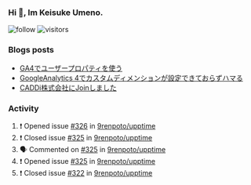 ### Hi 👋, Im Keisuke Umeno.

<!--
**9renpoto/9renpoto** is a ✨ _special_ ✨ repository because its `README.md` (this file) appears on your GitHub profile.

Here are some ideas to get you started:

- 🔭 I’m currently working on ...
- 🌱 I’m currently learning ...
- 👯 I’m looking to collaborate on ...
- 🤔 I’m looking for help with ...
- 💬 Ask me about ...
- 📫 How to reach me: ...
- 😄 Pronouns: ...
- ⚡ Fun fact: ...
-->

![follow](https://img.shields.io/github/followers/9renpoto?label=Follow&style=social)
![visitors](https://komarev.com/ghpvc/?username=9renpoto&label=Profile%20views&color=0e75b6&style=flat)

### Blogs posts

<!-- BLOG-POST-LIST:START -->
- [GA4でユーザープロパティを使う](https://9renpoto.dev/2021/02/21/google-analytics-4-user-properties/)
- [GoogleAnalytics 4でカスタムディメンションが設定できておらずハマる](https://9renpoto.dev/2021/02/13/google-analytics-4/)
- [CADDi株式会社にJoinしました](https://9renpoto.dev/2020/12/05/join/)
<!-- BLOG-POST-LIST:END -->

### Activity

<!--START_SECTION:activity-->
1. ❗️ Opened issue [#326](https://github.com/9renpoto/upptime/issues/326) in [9renpoto/upptime](https://github.com/9renpoto/upptime)
2. ❗️ Closed issue [#325](https://github.com/9renpoto/upptime/issues/325) in [9renpoto/upptime](https://github.com/9renpoto/upptime)
3. 🗣 Commented on [#325](https://github.com/9renpoto/upptime/issues/325) in [9renpoto/upptime](https://github.com/9renpoto/upptime)
4. ❗️ Opened issue [#325](https://github.com/9renpoto/upptime/issues/325) in [9renpoto/upptime](https://github.com/9renpoto/upptime)
5. ❗️ Closed issue [#322](https://github.com/9renpoto/upptime/issues/322) in [9renpoto/upptime](https://github.com/9renpoto/upptime)
<!--END_SECTION:activity-->

<!--START_SECTION:waka-->
<!--END_SECTION:waka-->
